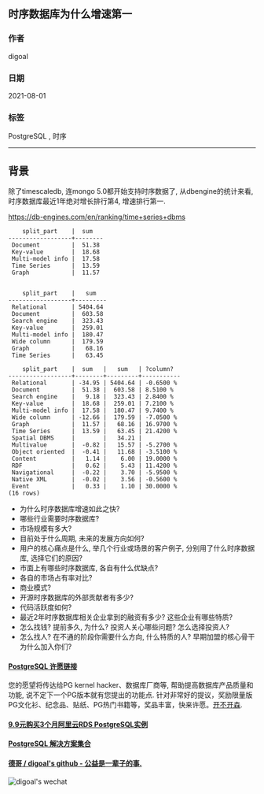 ## 时序数据库为什么增速第一    
    
### 作者    
digoal    
    
### 日期    
2021-08-01     
    
### 标签    
PostgreSQL , 时序   
    
----    
    
## 背景    
除了timescaledb, 连mongo 5.0都开始支持时序数据了, 从dbengine的统计来看, 时序数据库最近1年绝对增长排行第4, 增速排行第一.     
    
https://db-engines.com/en/ranking/time+series+dbms   
  
```  
    split_part    |  sum         
------------------+--------      
 Document         |  51.38      
 Key-value        |  18.68      
 Multi-model info |  17.58      
 Time Series      |  13.59      
 Graph            |  11.57   
  
  
    split_part    |   sum         
------------------+---------      
 Relational       | 5404.64      
 Document         |  603.58      
 Search engine    |  323.43      
 Key-value        |  259.01      
 Multi-model info |  180.47      
 Wide column      |  179.59      
 Graph            |   68.16      
 Time Series      |   63.45     
  
    split_part    |  sum   |   sum   | ?column?    
------------------+--------+---------+-----------  
 Relational       | -34.95 | 5404.64 | -0.6500 %  
 Document         |  51.38 |  603.58 | 8.5100 %  
 Search engine    |   9.18 |  323.43 | 2.8400 %  
 Key-value        |  18.68 |  259.01 | 7.2100 %  
 Multi-model info |  17.58 |  180.47 | 9.7400 %  
 Wide column      | -12.66 |  179.59 | -7.0500 %  
 Graph            |  11.57 |   68.16 | 16.9700 %  
 Time Series      |  13.59 |   63.45 | 21.4200 %  
 Spatial DBMS     |        |   34.21 |   
 Multivalue       |  -0.82 |   15.57 | -5.2700 %  
 Object oriented  |  -0.41 |   11.68 | -3.5100 %  
 Content          |   1.14 |    6.00 | 19.0000 %  
 RDF              |   0.62 |    5.43 | 11.4200 %  
 Navigational     |  -0.22 |    3.70 | -5.9500 %  
 Native XML       |  -0.02 |    3.56 | -0.5600 %  
 Event            |   0.33 |    1.10 | 30.0000 %  
(16 rows)  
```  
  
- 为什么时序数据库增速如此之快?   
- 哪些行业需要时序数据库?   
- 市场规模有多大?   
- 目前处于什么周期, 未来的发展方向如何?   
- 用户的核心痛点是什么, 举几个行业或场景的客户例子, 分别用了什么时序数据库, 选择它们的原因?   
- 市面上有哪些时序数据库, 各自有什么优缺点?   
- 各自的市场占有率对比?   
- 商业模式?   
- 开源时序数据库的外部贡献者有多少?
- 代码活跃度如何? 
- 最近2年时序数据库相关企业拿到的融资有多少? 这些企业有哪些特质?  
- 怎么找钱? 提前多久, 为什么? 投资人关心哪些问题? 怎么选择投资人?   
- 怎么找人? 在不通的阶段你需要什么方向, 什么特质的人? 早期加盟的核心骨干为什么加入你们?   
  
  
#### [PostgreSQL 许愿链接](https://github.com/digoal/blog/issues/76 "269ac3d1c492e938c0191101c7238216")
您的愿望将传达给PG kernel hacker、数据库厂商等, 帮助提高数据库产品质量和功能, 说不定下一个PG版本就有您提出的功能点. 针对非常好的提议，奖励限量版PG文化衫、纪念品、贴纸、PG热门书籍等，奖品丰富，快来许愿。[开不开森](https://github.com/digoal/blog/issues/76 "269ac3d1c492e938c0191101c7238216").  
  
  
#### [9.9元购买3个月阿里云RDS PostgreSQL实例](https://www.aliyun.com/database/postgresqlactivity "57258f76c37864c6e6d23383d05714ea")
  
  
#### [PostgreSQL 解决方案集合](https://yq.aliyun.com/topic/118 "40cff096e9ed7122c512b35d8561d9c8")
  
  
#### [德哥 / digoal's github - 公益是一辈子的事.](https://github.com/digoal/blog/blob/master/README.md "22709685feb7cab07d30f30387f0a9ae")
  
  
![digoal's wechat](../pic/digoal_weixin.jpg "f7ad92eeba24523fd47a6e1a0e691b59")
  
